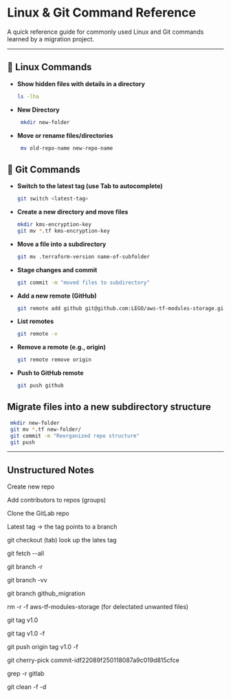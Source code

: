 # Linux & Git Command Reference

A quick reference guide for commonly used Linux and Git commands learned by a migration project. 

---

## 📂 Linux Commands

- **Show hidden files with details in a directory**  
  ```bash
  ls -lha
  ```
- **New Directory**
   ```bash
    mkdir new-folder
    ```
- **Move or rename files/directories**
   ```bash
    mv old-repo-name new-repo-name
    ```

   
 ## 🌱 Git Commands
- **Switch to the latest tag (use Tab to autocomplete)**
    ```bash
    git switch <latest-tag>
    ```
- **Create a new directory and move files**
    ```bash
    mkdir kms-encryption-key
    git mv *.tf kms-encryption-key
    ```
- **Move a file into a subdirectory**
    ```bash
    git mv .terraform-version name-of-subfolder
    ```
- **Stage changes and commit**
    ```bash
    git commit -m "moved files to subdirectory"
    ```
- **Add a new remote (GitHub)**
    ```bash
    git remote add github git@github.com:LEGO/aws-tf-modules-storage.git
    ```
- **List remotes**
    ```bash
    git remote -v
    ```
- **Remove a remote (e.g., origin)**
    ```bash
    git remote remove origin
    ```
- **Push to GitHub remote**
    ```bash
    git push github
    ```
 ## Migrate files into a new subdirectory structure
   ```bash
    mkdir new-folder
    git mv *.tf new-folder/
    git commit -m "Reorganized repo structure"
    git push
   ```
--------------------
## Unstructured Notes

Create new repo

Add contributors to repos (groups)

Clone the GitLab repo

Latest tag → the tag points to a branch

git checkout (tab) look up the lates tag

git fetch --all

git branch -r

git branch -vv

git branch github_migration

rm -r -f aws-tf-modules-storage (for delectated unwanted files)

git tag v1.0

git tag v1.0 -f

git push origin tag v1.0 -f

git cherry-pick commit-idf22089f250118087a9c019d815cfce

grep -r gitlab

git clean -f -d
